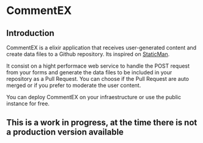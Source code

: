 # CommentEX

## Introduction

CommentEX is a elixir application that receives user-generated content and create data files to a Github repository. Its inspired on [StaticMan](https://github.com/eduardoboucas/staticman).

It consist on a hight performace web service to handle the POST request from your forms and generate the data files to be included in your repository as a Pull Request. You can choose if the Pull Request are auto merged or if you prefer to moderate the user content.

You can deploy CommentEX on your infraestructure or use the public instance for free.

## This is a work in progress, at the time there is not a production version available
